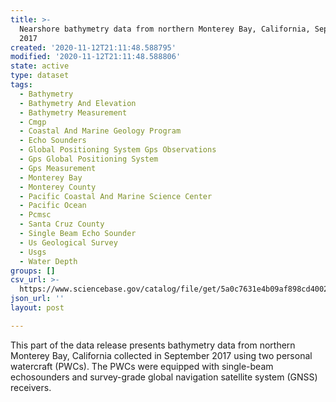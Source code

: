```yaml
---
title: >-
  Nearshore bathymetry data from northern Monterey Bay, California, September
  2017
created: '2020-11-12T21:11:48.588795'
modified: '2020-11-12T21:11:48.588806'
state: active
type: dataset
tags:
  - Bathymetry
  - Bathymetry And Elevation
  - Bathymetry Measurement
  - Cmgp
  - Coastal And Marine Geology Program
  - Echo Sounders
  - Global Positioning System Gps Observations
  - Gps Global Positioning System
  - Gps Measurement
  - Monterey Bay
  - Monterey County
  - Pacific Coastal And Marine Science Center
  - Pacific Ocean
  - Pcmsc
  - Santa Cruz County
  - Single Beam Echo Sounder
  - Us Geological Survey
  - Usgs
  - Water Depth
groups: []
csv_url: >-
  https://www.sciencebase.gov/catalog/file/get/5a0c7631e4b09af898cd4002?name=mb17_sept_pwc.csv
json_url: ''
layout: post

---
```

This part of the data release presents bathymetry data from northern Monterey Bay, California collected in September 2017 using two personal watercraft (PWCs). The PWCs were equipped with single-beam echosounders and survey-grade global navigation satellite system (GNSS) receivers.
